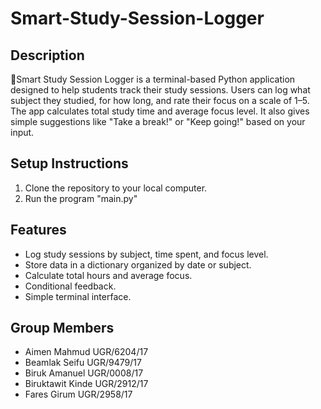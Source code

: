 # Smart-Study-Session-Logger
## Description
📌Smart Study Session Logger is a terminal-based Python application designed to help students track their study sessions. Users can log what subject they studied, for how long, and rate their focus on a scale of 1–5. The app calculates total study time and average focus level. It also gives simple suggestions like "Take a break!" or "Keep going!" based on your input.
## Setup Instructions 
1. Clone the repository to your local computer.
2. Run the program "main.py"
## Features
- Log study sessions by subject, time spent, and focus level.
- Store data in a dictionary organized by date or subject.
- Calculate total hours and average focus.
- Conditional feedback.
- Simple terminal interface.
## Group Members 
- Aimen Mahmud       UGR/6204/17 
- Beamlak Seifu      UGR/9479/17
- Biruk Amanuel      UGR/0008/17
- Biruktawit Kinde   UGR/2912/17 
- Fares Girum        UGR/2958/17 